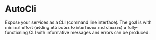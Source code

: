 # AutoCli

Expose your services as a CLI (command line interface). The goal is with minimal effort (adding
attributes to interfaces and classes) a fully-functioning CLI with informative messages and errors
can be produced.
